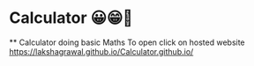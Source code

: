 # Calculator 😀😁🥰
  
** Calculator doing basic Maths
To open click on hosted website
https://lakshagrawal.github.io/Calculator.github.io/
